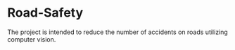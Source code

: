 # Road-Safety
The project is intended to reduce the number of accidents on roads utilizing computer vision.
